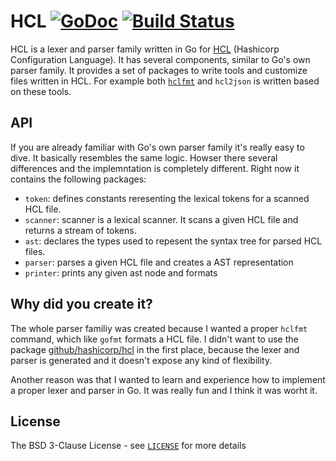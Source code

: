 # HCL [![GoDoc](http://img.shields.io/badge/go-documentation-blue.svg?style=flat-square)](http://godoc.org/github.com/fatih/hcl) [![Build Status](http://img.shields.io/travis/fatih/hcl.svg?style=flat-square)](https://travis-ci.org/fatih/hcl)

HCL is a lexer and parser family written in Go for
[HCL](https://github.com/hashicorp/hcl) (Hashicorp Configuration Language). It
has several components, similar to Go's own parser family. It provides a set of
packages to write tools and customize files written in HCL. For example both
[`hclfmt`](https://github.com/fatih/hclfmt) and `hcl2json` is written based on
these tools. 

## API

If you are already familiar with Go's own parser family it's really easy to
dive. It basically resembles the same logic. Howser there several differences
and the implemntation is completely different. Right now it contains the
following packages:

* `token`: defines constants reresenting the lexical tokens for a scanned HCL file.
* `scanner`: scanner is a lexical scanner. It scans a given HCL file and
  returns a stream of tokens.
* `ast`: declares the types used to repesent the syntax tree for parsed HCL files.
* `parser`:  parses a given HCL file and creates a AST representation
* `printer`: prints any given ast node and formats

## Why did you create it?

The whole parser familiy was created because I wanted a proper `hclfmt`
command, which like `gofmt` formats a HCL file. I didn't want to use the
package [github/hashicorp/hcl](https://github.com/hashicorp/hcl) in the first
place, because the lexer and parser is generated and it doesn't expose any kind
of flexibility. 

Another reason was that I wanted to learn and experience how to implement a
proper lexer and parser in Go. It was really fun and I think it was worht it.

## License

The BSD 3-Clause License - see
[`LICENSE`](https://github.com/fatih/hcl/blob/master/LICENSE.md) for more
details

